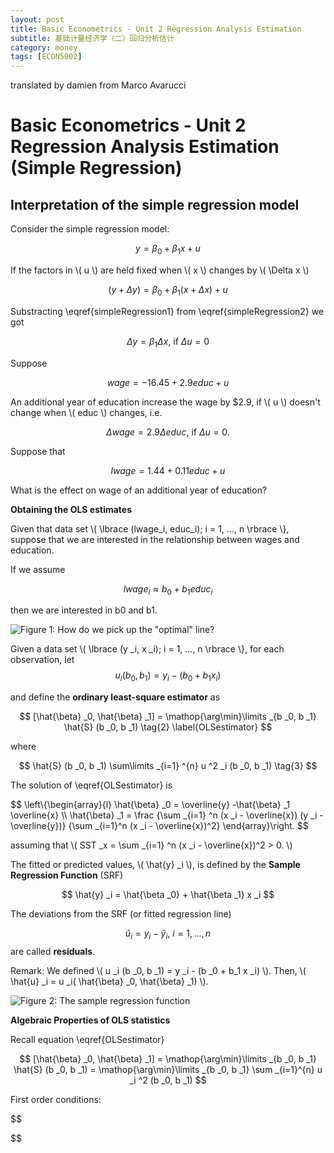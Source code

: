 ```yaml
---
layout: post
title: Basic Econometrics - Unit 2 Regression Analysis Estimation
subtitle: 基础计量经济学（二）回归分析估计
category: money
tags: [ECON5002]
---
```



translated by damien from Marco Avarucci

#  Basic Econometrics - Unit 2 Regression Analysis Estimation (Simple Regression)

## Interpretation of the simple regression model

Consider the simple regression model:

$$ \tag{1} y =  \beta _0 + \beta _1 x + u  \label{simpleRegression1} $$

If the factors in \\( u \\) are held fixed when \\( x \\) changes by \\( \Delta x \\)

$$ (y+\Delta y) = \beta _0 + \beta _1 (x + \Delta x) + u \tag{2} \label{simpleRegression2} $$

Substracting \eqref{simpleRegression1} from \eqref{simpleRegression2} we got

$$ \Delta y = \beta _1 \Delta x \text{, if } \Delta u = 0 $$

Suppose

$$ wage = -16.45 + 2.9 educ + u$$

An additional year of education increase the wage by $2.9, if \\( u \\) doesn't change when \\( educ \\) changes, i.e.

$$ \Delta wage = 2.9 \Delta educ \text{, if } \Delta u = 0. $$

Suppose that

$$ lwage = 1.44 + 0.11 educ + u $$

What is the effect on wage of an additional year of education?


**Obtaining the OLS estimates**

Given that data set \\( \lbrace (lwage_i, educ_i); i = 1, ..., n \rbrace \\}, suppose that we are interested in the relationship between wages and education.

If we assume

$$ lwage_i \approx b_0 + b_1 educ_i $$

then we are interested in b0 and b1.

![]({{site.url}}/assets/images/2020/ECON5002/OLSestimates.jpg 'Figure 1: How do we pick up the "optimal" line?')

Given a data set \\( \lbrace (y _i, x _i); i = 1, ..., n \rbrace \\}, for each observation, let
$$
  u _i (b _0, b _1) = y _i - (b _0 + b_1 x _i) 
  \tag{1} 
$$

and define the **ordinary least-square estimator** as

$$
  [\hat{\beta} _0, \hat{\beta} _1] = \mathop{\arg\min}\limits _{b _0, b _1} \hat{S} (b _0, b _1)
  \tag{2} \label{OLSestimator}
$$

where

$$
  \hat{S} (b _0, b _1) \sum\limits _{i=1} ^{n} u ^2 _i (b _0, b _1)
  \tag{3}
$$

The solution of \eqref{OLSestimator} is


$$
  \left\\{\begin{array}{l} 
  \hat{\beta} _0 = \overline{y} -\hat{\beta} _1 \overline{x}
  \\\\ \hat{\beta} _1 = \frac 
    {\sum _{i=1} ^n (x _i - \overline{x}) (y _i - \overline{y})}
    {\sum _{i=1}^n (x _i - \overline{x})^2}
  \end{array}\right.
$$

assuming that \\( SST _x = \sum _{i=1} ^n (x _i - \overline{x})^2 > 0. \\)

The fitted or predicted values, \\( \hat{y} _i \\), is defined by the **Sample
Regression Function** (SRF)

$$
  \hat{y} _i = \hat{\beta _0} + \hat{\beta _1} x _i
$$

The deviations from the SRF (or fitted regression line)

$$
  \hat{u} _i = y _i - \hat{y} _i, \  i = 1,..., n
$$
are called **residuals**.

Remark: We defined \\(   u _i (b _0, b _1) = y _i - (b _0 + b_1 x _i)  \\). Then, \\( \hat{u} _i =  u _i( \hat{\beta} _0, \hat{\beta} _1) \\).


![]({{site.url}}/assets/images/2020/ECON5002/OLSestimates2.jpg 'Figure 2: The sample regression function')

**Algebraic Properties of OLS statistics**

Recall equation \eqref{OLSestimator}

$$
  [\hat{\beta} _0, \hat{\beta} _1] 
  = \mathop{\arg\min}\limits _{b _0, b _1} \hat{S} (b _0, b _1)
  = \mathop{\arg\min}\limits _{b _0, b _1} \sum _{i=1}^{n} u _i ^2 (b _0, b _1)
$$

First order conditions:

$$

$$

<script type="text/javascript" id="MathJax-script" async
  src="https://cdn.jsdelivr.net/npm/mathjax@3/es5/tex-svg.js">
</script>


